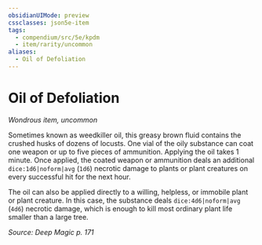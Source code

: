 ```yaml
---
obsidianUIMode: preview
cssclasses: json5e-item
tags:
  - compendium/src/5e/kpdm
  - item/rarity/uncommon
aliases:
  - Oil of Defoliation
---
```

# Oil of Defoliation
*Wondrous item, uncommon*  


Sometimes known as weedkiller oil, this greasy brown fluid contains the crushed husks of dozens of locusts. One vial of the oily substance can coat one weapon or up to five pieces of ammunition. Applying the oil takes 1 minute. Once applied, the coated weapon or ammunition deals an additional `dice:1d6|noform|avg` (`1d6`) necrotic damage to plants or plant creatures on every successful hit for the next hour.

The oil can also be applied directly to a willing, helpless, or immobile plant or plant creature. In this case, the substance deals `dice:4d6|noform|avg` (`4d6`) necrotic damage, which is enough to kill most ordinary plant life smaller than a large tree.

*Source: Deep Magic p. 171*
